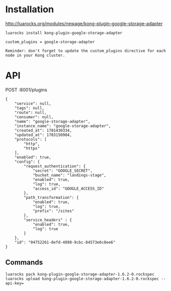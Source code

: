 # Installation
http://luarocks.org/modules/newage/kong-plugin-google-storage-adapter

`luarocks install kong-plugin-google-storage-adapter`

```
custom_plugins = google-storage-adapter
```

`Reminder: don't forget to update the custom_plugins directive for each node in your Kong cluster.`

# API

POST :8001/plugins
```
{
	"service": null,
	"tags": null,
	"route": null,
	"consumer": null,
	"name": "google-storage-adapter",
	"instance_name": "google-storage-adapter",
	"created_at": 1701430334,
	"updated_at": 1703150984,
	"protocols": [
		"http",
		"https"
	],
	"enabled": true,
	"config": {
		"request_authentication": {
			"secret": "GOOGLE_SECRET",
			"bucket_name": "landings-stage",
			"enabled": true,
			"log": true,
			"access_id": "GOOGLE_ACCESS_ID"
		},
		"path_transformation": {
			"enabled": true,
			"log": true,
			"prefix": "/sites"
		},
		"service_headers" : {
			"enabled": true,
			"log": true
		}
	},
	"id": "04752261-8efd-4898-9cbc-84573e6c8ee6"
}
```
## Commands

```
luarocks pack kong-plugin-google-storage-adapter-1.6.2-0.rockspec  
luarocks upload kong-plugin-google-storage-adapter-1.6.2-0.rockspec --api-key=

```